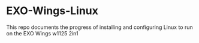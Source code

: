 # EXO-Wings-Linux
This repo documents the progress of installing and configuring Linux to run on the EXO Wings w1125 2in1
